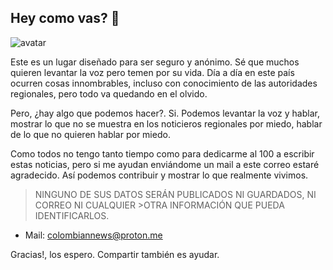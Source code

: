 ## Hey como vas? 👋

<img src='https://avataaars.io/?avatarStyle=Circle&topType=NoHair&accessoriesType=Blank&facialHairType=Blank&clotheType=ShirtCrewNeck&clotheColor=Black&eyeType=Side&eyebrowType=AngryNatural&mouthType=Serious&skinColor=Black' alt="avatar"/>

Este es un lugar diseñado para ser seguro y anónimo. Sé que muchos quieren levantar la voz pero temen por su vida. Día a día en este país ocurren cosas innombrables, incluso con conocimiento de las autoridades regionales, pero todo va quedando en el olvido.

Pero, ¿hay algo que podemos hacer?. Si. Podemos levantar la voz y hablar, mostrar lo que no se muestra en los noticieros regionales por miedo, hablar de lo que no quieren hablar por miedo.

Como todos no tengo tanto tiempo como para dedicarme al 100 a escribir estas noticias, pero si me ayudan enviándome un mail a este correo estaré agradecido. Así podemos contribuir y mostrar lo que realmente vivimos.

>NINGUNO DE SUS DATOS SERÁN PUBLICADOS NI GUARDADOS, NI CORREO NI CUALQUIER >OTRA INFORMACIÓN QUE PUEDA IDENTIFICARLOS.

- Mail: colombiannews@proton.me

Gracias!, los espero. Compartir también es ayudar.
